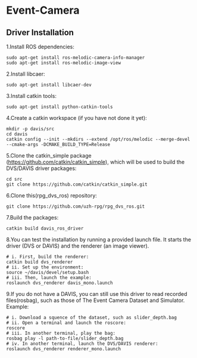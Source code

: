 # Event-Camera

## Driver Installation

1.Install ROS dependencies:
```
sudo apt-get install ros-melodic-camera-info-manager
sudo apt-get install ros-melodic-image-view
```
2.Install libcaer:
```
sudo apt-get install libcaer-dev
```
3.Install catkin tools:
```
sudo apt-get install python-catkin-tools
```
4.Create a catkin workspace (if you have not done it yet):
```
mkdir -p davis/src
cd davis
catkin config --init --mkdirs --extend /opt/ros/melodic --merge-devel --cmake-args -DCMAKE_BUILD_TYPE=Release
```
5.Clone the catkin_simple package (https://github.com/catkin/catkin_simple), which will be used to build the DVS/DAVIS driver packages:
```
cd src
git clone https://github.com/catkin/catkin_simple.git
```

6.Clone this(rpg_dvs_ros) repository:
```
git clone https://github.com/uzh-rpg/rpg_dvs_ros.git
```
7.Build the packages:
```
catkin build davis_ros_driver
```

8.You can test the installation by running a provided launch file. It starts the driver (DVS or DAVIS) and the renderer (an image viewer).
```
# i. First, build the renderer:
catkin build dvs_renderer
# ii. Set up the environment:
source ~/davis/devel/setup.bash
# iii. Then, launch the example:
roslaunch dvs_renderer davis_mono.launch
```
9.If you do not have a DAVIS, you can still use this driver to read recorded files(rosbag), such as those of The Event Camera Dataset and Simulator. Example:
```
# i. Download a squence of the dataset, such as slider_depth.bag
# ii. Open a terminal and launch the roscore:
roscore
# iii. In another terminal, play the bag:
rosbag play -l path-to-file/slider_depth.bag
# iv. In another terminal, launch the DVS/DAVIS renderer:
roslaunch dvs_renderer renderer_mono.launch 
```
